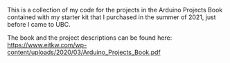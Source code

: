 This is a collection of my code for the projects in the Arduino Projects Book contained with my starter kit that I purchased in the summer of 2021, just before I came to UBC.

The book and the project descriptions can be found here: https://www.eitkw.com/wp-content/uploads/2020/03/Arduino_Projects_Book.pdf
